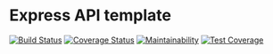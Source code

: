 # Express API template

[![Build Status](https://travis-ci.com/clayharmon/express-and-postgresql.svg?token=E1rJXWL61eWe3S3zRhR1&branch=master)](https://travis-ci.com/clayharmon/express-and-postgresql)
[![Coverage Status](https://coveralls.io/repos/github/clayharmon/express-and-postgresql/badge.svg?branch=master)](https://coveralls.io/github/clayharmon/express-and-postgresql?branch=master)
[![Maintainability](https://api.codeclimate.com/v1/badges/e47cd13a3b2892a8f84b/maintainability)](https://codeclimate.com/github/clayharmon/express-and-postgresql/maintainability)
[![Test Coverage](https://api.codeclimate.com/v1/badges/e47cd13a3b2892a8f84b/test_coverage)](https://codeclimate.com/github/clayharmon/express-and-postgresql/test_coverage)
